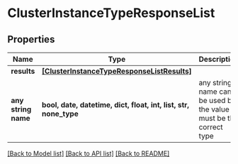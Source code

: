 # ClusterInstanceTypeResponseList


## Properties
Name | Type | Description | Notes
------------ | ------------- | ------------- | -------------
**results** | [**[ClusterInstanceTypeResponseListResults]**](ClusterInstanceTypeResponseListResults.md) |  | [optional] 
**any string name** | **bool, date, datetime, dict, float, int, list, str, none_type** | any string name can be used but the value must be the correct type | [optional]

[[Back to Model list]](../README.md#documentation-for-models) [[Back to API list]](../README.md#documentation-for-api-endpoints) [[Back to README]](../README.md)


